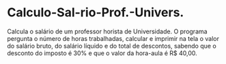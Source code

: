 # Calculo-Sal-rio-Prof.-Univers.
Calcula o salário de um professor horista de Universidade. O programa pergunta o número de horas trabalhadas, calcular e imprimir na tela o valor do salário bruto, do salário líquido e do total de descontos, sabendo que o desconto do imposto é 30% e que o valor da hora-aula é R$ 40,00.
